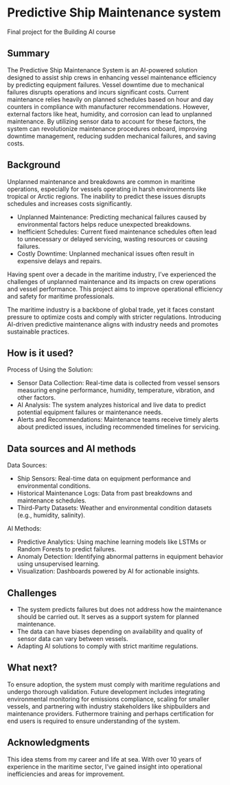 
# Predictive Ship Maintenance system

Final project for the Building AI course

## Summary

The Predictive Ship Maintenance System is an AI-powered solution designed to assist ship crews in enhancing vessel maintenance efficiency by predicting equipment failures. Vessel downtime due to mechanical failures disrupts operations and incurs significant costs. Current maintenance relies heavily on planned schedules based on hour and day counters in compliance with manufacturer recommendations. However, external factors like heat, humidity, and corrosion can lead to unplanned maintenance. By utilizing sensor data to account for these factors, the system can revolutionize maintenance procedures onboard, improving downtime management, reducing sudden mechanical failures, and saving costs.

## Background

Unplanned maintenance and breakdowns are common in maritime operations, especially for vessels operating in harsh environments like tropical or Arctic regions. The inability to predict these issues disrupts schedules and increases costs significantly.

- Unplanned Maintenance: Predicting mechanical failures caused by environmental factors helps reduce unexpected breakdowns.
- Inefficient Schedules: Current fixed maintenance schedules often lead to unnecessary or delayed servicing, wasting resources or causing failures.
- Costly Downtime: Unplanned mechanical issues often result in expensive delays and repairs.

Having spent over a decade in the maritime industry, I’ve experienced the challenges of unplanned maintenance and its impacts on crew operations and vessel performance. This project aims to improve operational efficiency and safety for maritime professionals.

The maritime industry is a backbone of global trade, yet it faces constant pressure to optimize costs and comply with stricter regulations. Introducing AI-driven predictive maintenance aligns with industry needs and promotes sustainable practices.

## How is it used?

Process of Using the Solution:
- Sensor Data Collection: Real-time data is collected from vessel sensors measuring engine performance, humidity, temperature, vibration, and other factors.
- AI Analysis: The system analyzes historical and live data to predict potential equipment failures or maintenance needs.
- Alerts and Recommendations: Maintenance teams receive timely alerts about predicted issues, including recommended timelines for servicing.

## Data sources and AI methods

Data Sources:
- Ship Sensors: Real-time data on equipment performance and environmental conditions.
- Historical Maintenance Logs: Data from past breakdowns and maintenance schedules.
- Third-Party Datasets: Weather and environmental condition datasets (e.g., humidity, salinity).

AI Methods:
- Predictive Analytics: Using machine learning models like LSTMs or Random Forests to predict failures.
- Anomaly Detection: Identifying abnormal patterns in equipment behavior using unsupervised learning.
- Visualization: Dashboards powered by AI for actionable insights.

## Challenges

- The system predicts failures but does not address how the maintenance should be carried out. It serves as a support system for planned maintenance. 
- The data can have biases depending on availability and quality of sensor data can vary between vessels.
- Adapting AI solutions to comply with strict maritime regulations.

## What next?

To ensure adoption, the system must comply with maritime regulations and undergo thorough validation. Future development includes integrating environmental monitoring for emissions compliance, scaling for smaller vessels, and partnering with industry stakeholders like shipbuilders and maintenance providers. Futhermore training and perhaps certification for end users is required to ensure understanding of the system.

## Acknowledgments

This idea stems from my career and life at sea. With over 10 years of experience in the maritime sector, I’ve gained insight into operational inefficiencies and areas for improvement.

